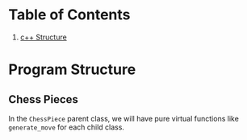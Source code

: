 # Table of Contents

1. [c++ Structure](#structure)

# Program Structure

## Chess Pieces

In the `ChessPiece` parent class, we will have pure virtual functions like `generate_move` for each child class.
